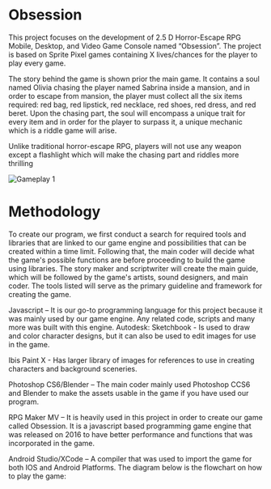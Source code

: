 # Obsession

This project focuses on the development of 2.5 D Horror-Escape RPG Mobile, Desktop, and Video Game Console named “Obsession”. The project is based on Sprite Pixel games containing X lives/chances for the player to play every game. 

The story behind the game is shown prior the main game. It contains a soul
named Olivia chasing the player named Sabrina inside a mansion, and in
order to escape from mansion, the player must collect all the six items
required: red bag, red lipstick, red necklace, red shoes, red dress, and red
beret. Upon the chasing part, the soul will encompass a unique trait for every item and in order for the player to surpass it, a unique mechanic which is a riddle game will arise. 

Unlike traditional horror-escape RPG, players will not use any weapon except a flashlight which will make the chasing part and riddles more thrilling

![Gameplay 1](https://drive.google.com/file/d/1rEhziYoIYxA1N6sdW4WV9JdTKUBTimYo/view?usp=drive_link)

# Methodology
To create our program, we first conduct a search for required tools and libraries that are linked to our game engine and possibilities that can be created within a time limit. Following that, the main coder will decide what the game's possible functions are before proceeding to build the game using libraries. The story maker and scriptwriter will create the main guide, which will be followed by the game's artists, sound designers, and main coder. The tools listed will serve as the primary guideline and framework for creating the game.

Javascript – It is our go-to programming language for this project because it was mainly used by our game engine. Any related code, scripts and many more was built with this engine.
Autodesk: Sketchbook - Is used to draw and color character designs, but it can also be used to edit images for use in the game.

Ibis Paint X -    Has larger library of images for references to use in creating characters and background sceneries.

Photoshop CS6/Blender – The main coder mainly used Photoshop CCS6 and Blender to make the assets usable in the game if you have used our program.

RPG Maker MV – It is heavily used in this project in order to create our game called Obsession. It is a javascript based programming game engine that was released on 2016 to have better performance and functions that was incorporated in the game.

Android Studio/XCode – A compiler that was used to import the game for both IOS and Android Platforms.
The diagram below is the flowchart on how to play the game:

